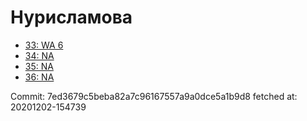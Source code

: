 # Нурисламова
- [33: WA 6](33.md)
- [34: NA](34.md)
- [35: NA](35.md)
- [36: NA](36.md)

Commit: 7ed3679c5beba82a7c96167557a9a0dce5a1b9d8
 fetched at: 20201202-154739
